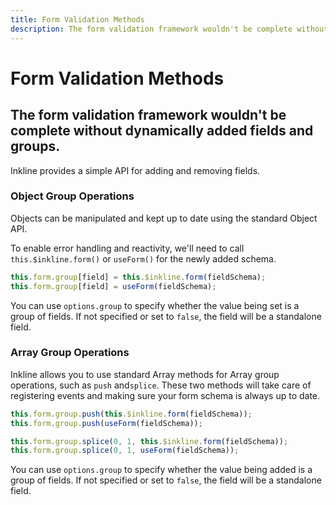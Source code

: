 ```yaml
---
title: Form Validation Methods
description: The form validation framework wouldn't be complete without dynamically added fields and groups.
---
```


<script setup>
import * as examples from './examples';
</script>

# Form Validation Methods
## The form validation framework wouldn't be complete without dynamically added fields and groups.

Inkline provides a simple API for adding and removing fields.

### Object Group Operations
Objects can be manipulated and kept up to date using the standard Object API. 

To enable error handling and reactivity, we'll need to call `this.$inkline.form()` or `useForm()` for the newly added schema.

~~~js
this.form.group[field] = this.$inkline.form(fieldSchema);
this.form.group[field] = useForm(fieldSchema);
~~~

<example :component="examples.IFormValidationMethodsGroupsObjectExample" :html="examples.IFormValidationMethodsGroupsObjectExampleHTML" :js="examples.IFormValidationMethodsGroupsObjectExampleJS"></example>

You can use `options.group` to specify whether the value being set is a group of fields. If not specified or set to `false`, the field will be a standalone field.

### Array Group Operations
Inkline allows you to use standard Array methods for Array group operations, such as `push` and`splice`. These two methods will take care of registering events and making sure your form schema is always up to date.

~~~js
this.form.group.push(this.$inkline.form(fieldSchema));
this.form.group.push(useForm(fieldSchema));

this.form.group.splice(0, 1, this.$inkline.form(fieldSchema));
this.form.group.splice(0, 1, useForm(fieldSchema));
~~~

<example :component="examples.IFormValidationMethodsGroupsArrayExample" :html="examples.IFormValidationMethodsGroupsArrayExampleHTML" :js="examples.IFormValidationMethodsGroupsArrayExampleJS"></example>

You can use `options.group` to specify whether the value being added is a group of fields. If not specified or set to `false`, the field will be a standalone field.
